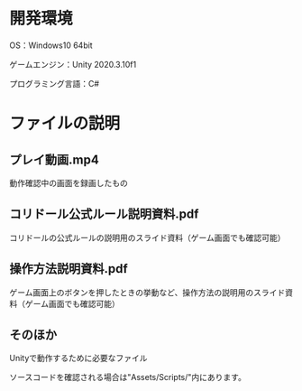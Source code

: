 # 開発環境

OS：Windows10 64bit

ゲームエンジン：Unity 2020.3.10f1

プログラミング言語：C#

# ファイルの説明

## プレイ動画.mp4
動作確認中の画面を録画したもの

## コリドール公式ルール説明資料.pdf
コリドールの公式ルールの説明用のスライド資料（ゲーム画面でも確認可能）

## 操作方法説明資料.pdf
ゲーム画面上のボタンを押したときの挙動など、操作方法の説明用のスライド資料（ゲーム画面でも確認可能）

## そのほか
Unityで動作するために必要なファイル

ソースコードを確認される場合は"Assets/Scripts/"内にあります。
